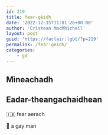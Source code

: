 ```yaml
---
id: 219
title: fear-gèidh
date: '2022-12-15T11:01:26+00:00'
author: 'Crìstean MacMhìcheil'
layout: post
guid: 'https://faclair.lgbt/?p=219'
permalink: /fear-geidh/
categories:
    - gd
---
```


## Mìneachadh

## Eadar-theangachaidhean

&#x1f1ee;&#x1f1ea; fear aerach

&#x1f3f4;&#xe0067;&#xe0062;&#xe0065;&#xe006e;&#xe0067;&#xe007f; a gay man
